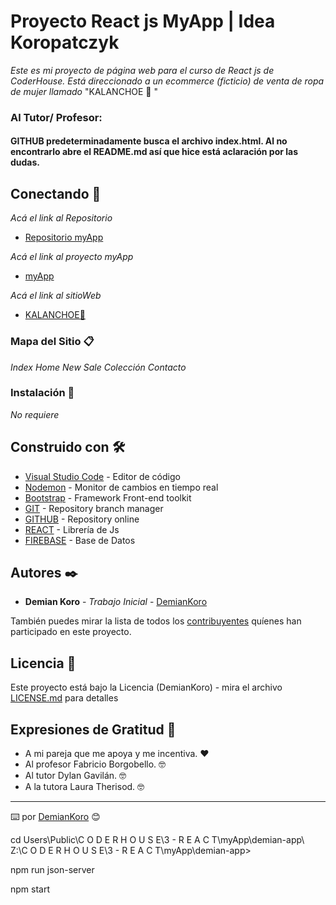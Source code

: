 # Proyecto React js MyApp | Idea Koropatczyk

_Este es mi proyecto de página web para el curso de React js de CoderHouse. Está direccionado a un ecommerce (ficticio) de venta de ropa de mujer llamado_ "KALANCHOE 🌸 "

### Al Tutor/ Profesor:
#### GITHUB predeterminadamente busca el archivo index.html. Al no encontrarlo abre el README.md así que hice está aclaración por las dudas.

## Conectando 🚀

_Acá el link al Repositorio_
* [Repositorio myApp](https://github.com/DemianKoro/myApp)

_Acá el link al proyecto myApp_
* [myApp](https://demiankoro.github.io/myApp/)

_Acá el link al sitioWeb_
* [KALANCHOE🌸](https://demiankoro.github.io/Kalanchoe/)

### Mapa del Sitio 📋

_Index_
_Home_
_New_
_Sale_
_Colección_
_Contacto_

### Instalación 🔧

_No requiere_

## Construido con 🛠️

* [Visual Studio Code](https://code.visualstudio.com/) - Editor de código
* [Nodemon](https://nodemon.io/) - Monitor de cambios en tiempo real
* [Bootstrap](https://getbootstrap.com/docs/5.0/getting-started/download/) - Framework Front-end toolkit
* [GIT](https://git-scm.com/) - Repository branch manager
* [GITHUB](https://github.com/) - Repository online
* [REACT](https://es.reactjs.org/) - Librería de Js
* [FIREBASE](https://firebase.org/) - Base de Datos




## Autores ✒️

* **Demian Koro** - *Trabajo Inicial* - [DemianKoro](https://github.com/DemianKoro)

También puedes mirar la lista de todos los [contribuyentes](https://github.com/your/project/contributors) quíenes han participado en este proyecto. 

## Licencia 📄

Este proyecto está bajo la Licencia (DemianKoro) - mira el archivo [LICENSE.md](LICENSE.md) para detalles

## Expresiones de Gratitud 🎁

* A mi pareja que me apoya y me incentiva. ❤️
* Al profesor Fabricio Borgobello. 🤓
* Al tutor Dylan Gavilán. 🤓 
* A la tutora Laura Therisod. 🤓 

---
⌨️ por [DemianKoro](https://github.com/DemianKoro) 😊

cd Users\Public\C O D E R  H O U S E\3 - R E A C T\myApp\demian-app\         
Z:\C O D E R  H O U S E\3 - R E A C T\myApp\demian-app>

npm run json-server

npm start
